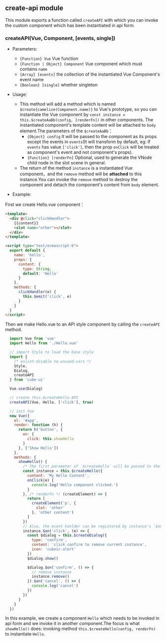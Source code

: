 ## create-api module

This module exports a function called `createAPI` with which you can invoke the custom component which has been instantiated in api form.

### createAPI(Vue, Component, [events, single])

- Parameters:

  - `{Function} Vue` Vue function
  - `{Function | Object} Component` Vue component which must contains `name`
  - `{Array} [events]` the collection of the instantiated Vue Component's event name
  - `{Boolean} [single]` whether singleton

- Usage:

  - This method will add a method which is named `$create{camelize(Component.name)}` to Vue's prototype, so you can instantiate the Vue component by `const instance = this.$createAaBb(config, [renderFn])` in other components. The instantiated component's template content will be attached to `body` element.The parameters of the `$createAaBb`：
    - `{Object} config` It will be passed to the component as its props except the events in `events`(It will transform by default, eg: If `events` has value `['click']`, then the prop `onClick` will be treated as component's event and not component's props).
    - `{Function} [renderFn]` Optional, used to generate the VNode child node in the slot scene in general.
  - The return of the method `instance` is a instantiated Vue component，and the `remove` method will be **attached** to this instance.You can invoke the `remove` method to destroy the component and detach the component's content from `body` element.

- Example:

First we create Hello.vue component：

```html
<template>
  <div @click="clickHandler">
    {{content}}
    <slot name="other"></slot>
  </div>
</template>

<script type="text/ecmascript-6">
  export default {
    name: 'hello',
    props: {
      content: {
        type: String,
        default: 'Hello'
      }
    },
    methods: {
      clickHandler(e) {
        this.$emit('click', e)
      }
    }
  }
</script>
```

Then we make Hello.vue to an API style component by calling the `createAPI` method.

```js
  import Vue from 'vue'
  import Hello from './Hello.vue'

  // import Style to load the base style
  import {
    /* eslint-disable no-unused-vars */
    Style,
    Dialog,
    createAPI
  } from 'cube-ui'

  Vue.use(Dialog)

  // create this.$createHello API
  createAPI(Vue, Hello, ['click'], true)

  // init Vue
  new Vue({
    el: '#app',
    render: function (h) {
      return h('button', {
        on: {
          click: this.showHello
        }
      }, ['Show Hello'])
    },
    methods: {
      showHello() {
        /* The first parameter of `$createHello` will be passed to the component as its props except the events in `events`(It will transform by default, eg: If `events` has value `['click']`, then the prop `onClick` will be treated as component's event and not component's props) */
        const instance = this.$createHello({
          content: 'My Hello Content',
          onClick(e) {
            console.log('Hello component clicked.')
          }
        }, /* renderFn */ (createElement) => {
          return [
            createElement('p', {
              slot: 'other'
            }, 'other content')
          ]
        })
        // Also, the event hanlder can be registered by instance's `$on` method
        instance.$on('click', (e) => {
          const $dialog = this.$createDialog({
            type: 'confirm',
            content: 'click confirm to remove current instance',
            icon: 'cubeic-alert'
          })
          $dialog.show()

          $dialog.$on('confirm', () => {
            // remove instance
            instance.remove()
          }).$on('cancel', () => {
            console.log('cancel')
          })
        })
      }
    }
  })
```
In this example, we create a component `Hello` which needs to be invoked in api form and we invoke it in another component.The focus is what `showHello()` does: invoking method `this.$createHello(config, renderFn)` to instantiate `Hello`.
